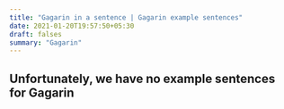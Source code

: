 ```yaml
---
title: "Gagarin in a sentence | Gagarin example sentences"
date: 2021-01-20T19:57:50+05:30
draft: falses
summary: "Gagarin"
---
```

## Unfortunately, we have no example sentences for Gagarin                 
